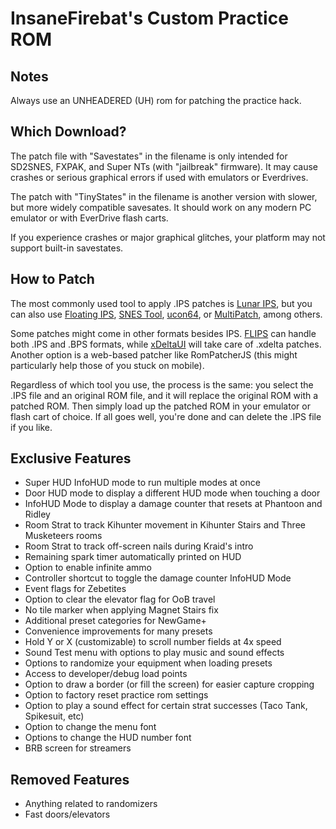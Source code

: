 # InsaneFirebat's Custom Practice ROM

## Notes

Always use an UNHEADERED (UH) rom for patching the practice hack.

## Which Download?

The patch file with "Savestates" in the filename is only intended for SD2SNES, FXPAK, and Super NTs (with "jailbreak" firmware). It may cause crashes or serious graphical errors if used with emulators or Everdrives.

The patch with "TinyStates" in the filename is another version with slower, but more widely compatible savesates. It should work on any modern PC emulator or with EverDrive flash carts.

If you experience crashes or major graphical glitches, your platform may not support built-in savestates.

## How to Patch

The most commonly used tool to apply .IPS patches is [Lunar IPS](http://fusoya.eludevisibility.org/lips/), but you can also use [Floating IPS](https://www.romhacking.net/utilities/1040/), [SNES Tool](http://www.romhacking.net/utilities/18/), [ucon64](http://ucon64.sourceforge.net/), or [MultiPatch](http://projects.sappharad.com/tools/multipatch.html), among others.

Some patches might come in other formats besides IPS. [FLIPS](https://www.romhacking.net/utilities/1040/) can handle both .IPS and .BPS formats, while [xDeltaUI](https://www.romhacking.net/utilities/598/) will take care of .xdelta patches. Another option is a web-based patcher like RomPatcherJS (this might particularly help those of you stuck on mobile).

Regardless of which tool you use, the process is the same: you select the .IPS file and an original ROM file, and it will replace the original ROM with a patched ROM. Then simply load up the patched ROM in your emulator or flash cart of choice. If all goes well, you're done and can delete the .IPS file if you like.

## Exclusive Features

* Super HUD InfoHUD mode to run multiple modes at once
* Door HUD mode to display a different HUD mode when touching a door
* InfoHUD Mode to display a damage counter that resets at Phantoon and Ridley
* Room Strat to track Kihunter movement in Kihunter Stairs and Three Musketeers rooms
* Room Strat to track off-screen nails during Kraid's intro
* Remaining spark timer automatically printed on HUD
* Option to enable infinite ammo
* Controller shortcut to toggle the damage counter InfoHUD Mode
* Event flags for Zebetites
* Option to clear the elevator flag for OoB travel
* No tile marker when applying Magnet Stairs fix
* Additional preset categories for NewGame+
* Convenience improvements for many presets
* Hold Y or X (customizable) to scroll number fields at 4x speed
* Sound Test menu with options to play music and sound effects
* Options to randomize your equipment when loading presets
* Access to developer/debug load points
* Option to draw a border (or fill the screen) for easier capture cropping
* Option to factory reset practice rom settings
* Option to play a sound effect for certain strat successes (Taco Tank, Spikesuit, etc)
* Option to change the menu font
* Options to change the HUD number font
* BRB screen for streamers

## Removed Features

* Anything related to randomizers
* Fast doors/elevators
